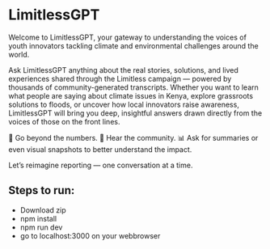 # LimitlessGPT

Welcome to LimitlessGPT, your gateway to understanding the voices of youth innovators tackling climate and environmental challenges around the world.

Ask LimitlessGPT anything about the real stories, solutions, and lived experiences shared through the Limitless campaign — powered by thousands of community-generated transcripts. Whether you want to learn what people are saying about climate issues in Kenya, explore grassroots solutions to floods, or uncover how local innovators raise awareness, LimitlessGPT will bring you deep, insightful answers drawn directly from the voices of those on the front lines.

🌱 Go beyond the numbers.
📣 Hear the community.
📊 Ask for summaries or even visual snapshots to better understand the impact.

Let’s reimagine reporting — one conversation at a time.

## Steps to run:
- Download zip
- npm install
- npm run dev
- go to localhost:3000 on your webbrowser
